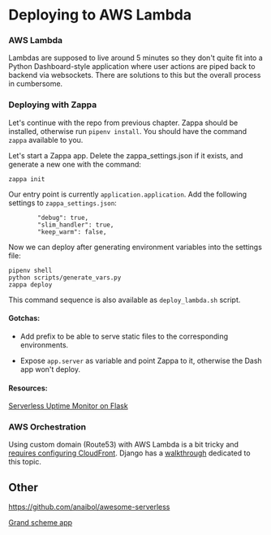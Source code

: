 # Deploying to AWS Lambda

### AWS Lambda

Lambdas are supposed to live around 5 minutes so they don't quite fit into a Python Dashboard-style application
where user actions are piped back to backend via websockets. There are solutions to this but the overall process in cumbersome.

### Deploying with Zappa

Let's continue with the repo from previous chapter. Zappa should be installed, otherwise run `pipenv install`. You should have the command `zappa` available to you.

Let's start a Zappa app. Delete the zappa_settings.json if it exists, and generate a new one with the command:

`zappa init`

Our entry point is currently `application.application`. Add the following settings to `zappa_settings.json`:

```
        "debug": true,
        "slim_handler": true,
        "keep_warm": false,
```

Now we can deploy after generating environment variables into the settings file:

```
pipenv shell
python scripts/generate_vars.py
zappa deploy
```

This command sequence is also available as `deploy_lambda.sh` script.

#### Gotchas:

- Add prefix to be able to serve static files to the corresponding environments.

- Expose `app.server` as variable and point Zappa to it, otherwise the Dash app won't deploy.

#### Resources:

[Serverless Uptime Monitor on Flask](https://hackernoon.com/creating-a-serverless-uptime-monitor-getting-alerted-by-sms-lambda-zappa-python-flask-15c5fb31027)


### AWS Orchestration

Using custom domain (Route53) with AWS Lambda is a bit tricky and [requires configuring CloudFront](https://medium.com/99xtechnology/full-stack-serverless-web-apps-with-aws-189d87da024a). Django has a [walkthrough](https://edgarroman.github.io/zappa-django-guide/walk_static/) dedicated to this topic.

## Other

https://github.com/anaibol/awesome-serverless

[Grand scheme app](http://jmdaignan.com/2018/02/26/metricsdash/)
